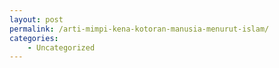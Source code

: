 ```yaml
---
layout: post
permalink: /arti-mimpi-kena-kotoran-manusia-menurut-islam/
categories:
    - Uncategorized
---
```



